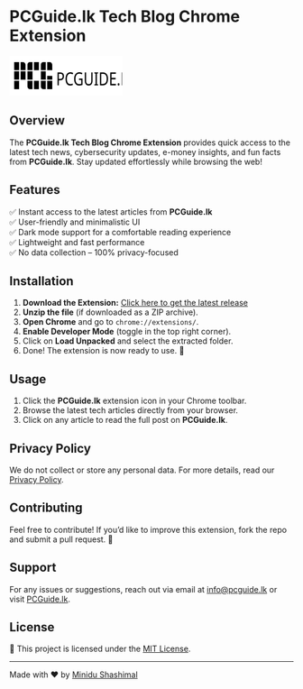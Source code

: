 # PCGuide.lk Tech Blog Chrome Extension

![PCGuide.lk Tech Blog](pcguide-logo-B.svg)

## Overview
The **PCGuide.lk Tech Blog Chrome Extension** provides quick access to the latest tech news, cybersecurity updates, e-money insights, and fun facts from **PCGuide.lk**. Stay updated effortlessly while browsing the web!

## Features
✅ Instant access to the latest articles from **PCGuide.lk**  
✅ User-friendly and minimalistic UI  
✅ Dark mode support for a comfortable reading experience  
✅ Lightweight and fast performance  
✅ No data collection – 100% privacy-focused  

## Installation
1. **Download the Extension:** [Click here to get the latest release](https://github.com/miniduonline/PCGUIDE.LK-Extension)
2. **Unzip the file** (if downloaded as a ZIP archive).
3. **Open Chrome** and go to `chrome://extensions/`.
4. **Enable Developer Mode** (toggle in the top right corner).
5. Click on **Load Unpacked** and select the extracted folder.
6. Done! The extension is now ready to use. 🎉

## Usage
1. Click the **PCGuide.lk** extension icon in your Chrome toolbar.
2. Browse the latest tech articles directly from your browser.
3. Click on any article to read the full post on **PCGuide.lk**.

## Privacy Policy
We do not collect or store any personal data. For more details, read our [Privacy Policy](privacy.html).

## Contributing
Feel free to contribute! If you’d like to improve this extension, fork the repo and submit a pull request. 🚀

## Support
For any issues or suggestions, reach out via email at [info@pcguide.lk](mailto:info@pcguide.lk) or visit [PCGuide.lk](https://pcguide.lk).

## License
📜 This project is licensed under the [MIT License](LICENSE).

---
Made with ❤️ by [Minidu Shashimal](https://minidushashimal.com)
